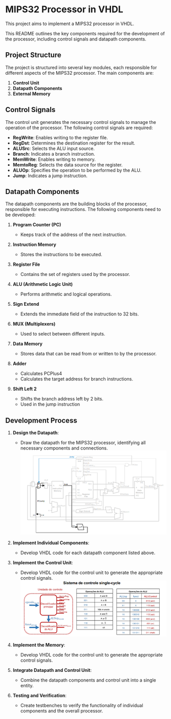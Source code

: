 # MIPS32 Processor in VHDL

This project aims to implement a MIPS32 processor in VHDL. 

This README outlines the key components required for the development of the processor, including control signals and datapath components.

## Project Structure

The project is structured into several key modules, each responsible for different aspects of the MIPS32 processor. The main components are:

1. **Control Unit**
2. **Datapath Components**
3. **External Memory**

## Control Signals

The control unit generates the necessary control signals to manage the operation of the processor. The following control signals are required:

- **RegWrite**: Enables writing to the register file.
- **RegDst**: Determines the destination register for the result.
- **ALUSrc**: Selects the ALU input source.
- **Branch**: Indicates a branch instruction.
- **MemWrite**: Enables writing to memory.
- **MemtoReg**: Selects the data source for the register.
- **ALUOp**: Specifies the operation to be performed by the ALU.
- **Jump**: Indicates a jump instruction.

## Datapath Components

The datapath components are the building blocks of the processor, responsible for executing instructions. The following components need to be developed:

1. **Program Counter (PC)**
   - Keeps track of the address of the next instruction.

2. **Instruction Memory**
   - Stores the instructions to be executed.

3. **Register File**
   - Contains the set of registers used by the processor.

4. **ALU (Arithmetic Logic Unit)**
   - Performs arithmetic and logical operations.

5. **Sign Extend**
   - Extends the immediate field of the instruction to 32 bits.

6. **MUX (Multiplexers)**
   - Used to select between different inputs.

7. **Data Memory**
   - Stores data that can be read from or written to by the processor.

8. **Adder**
   - Calculates PCPlus4
   - Calculates the target address for branch instructions.

9. **Shift Left 2**
    - Shifts the branch address left by 2 bits.
    - Used in the jump instruction

## Development Process

1. **Design the Datapath**:
   - Draw the datapath for the MIPS32 processor, identifying all necessary components and connections.
    ![MIPS32 datapath](/img/mips_datapath.PNG)

2. **Implement Individual Components**:
   - Develop VHDL code for each datapath component listed above.

3. **Implement the Control Unit**:
   - Develop VHDL code for the control unit to generate the appropriate control signals.
    ![control](/img/control.PNG)
4. **Implement the Memory**:
   - Develop VHDL code for the control unit to generate the appropriate control signals.


5. **Integrate Datapath and Control Unit**:
   - Combine the datapath components and control unit into a single entity.

6. **Testing and Verification**:
   - Create testbenches to verify the functionality of individual components and the overall processor.